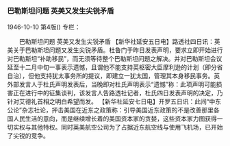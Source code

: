 ### 巴勒斯坦问题  英美又发生尖锐矛盾

1946-10-10
第4版()
专栏：

　　巴勒斯坦问题
    英美又发生尖锐矛盾
    【新华社延安五日电】路透社四日讯：英美关于巴勒斯坦问题又发生尖锐矛盾。杜鲁门于昨日发表声明，要求立即开始进行对巴勒斯坦“补助移民”，而无须等待整个巴勒斯坦问题之解决。并对巴勒斯坦会议延至十二月中旬一事表示遗憾，且谓他不能支持英枢密大臣摩利逊的计划（即分省自治），但他支持犹太事务所的提议，即建立一犹太国，管理其本身移民事务。英外部发言人于杜氏声明发表后，当晚即对杜氏声明表示“遗憾”称：此项声明可能损害正在进行中的征集谈判，该发言人告路透社记者，杜氏四日发表声明的决定，乃针对艾德礼首相之明白希望而发。
    【新华社延安七日电】开罗五日讯：此间“中东公论”杂志社论，抨击美国在近东之政策称：引导美国近东政策的不是改善那里各国人民生活的意向，而是继续增长着的美国资本家的贪婪，这些资本家力图获得一切实权与其他特权。同时英美航空公司为了占据近东航空线与使用飞机场，已开始了尖锐的竞争。
